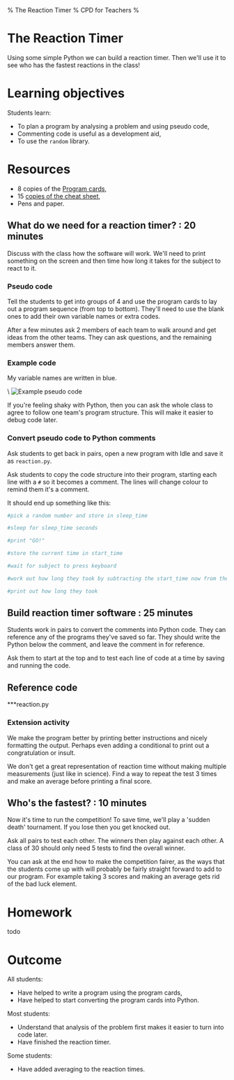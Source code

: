 % The Reaction Timer
% CPD for Teachers
%

# The Reaction Timer

Using some simple Python we can build a reaction timer.
Then we'll use it to see who has the fastest reactions in the class!

# Learning objectives

Students learn:

* To plan a program by analysing a problem and using pseudo code,
* Commenting code is useful as a development aid,
* To use the `random` library.

# Resources

* 8 copies of the [Program cards](program_cards.pdf),
* 15 [copies of the cheat sheet](../cheatsheet.html),
* Pens and paper.

## What do we need for a reaction timer? : 20 minutes

Discuss with the class how the software will work. 
We'll need to print something on the screen and then time how long it takes for the subject to react to it.

### Pseudo code

Tell the students to get into groups of 4 and use the program cards to lay out a program sequence (from top to bottom).
They'll need to use the blank ones to add their own variable names or extra codes.

After a few minutes ask 2 members of each team to walk around and get ideas from the other teams. They can ask questions, and the remaining members answer them.

### Example code

My variable names are written in blue.

\ ![Example pseudo code](reaction_code_cards.png)

If you're feeling shaky with Python, then you can ask the whole class to agree to follow one team's program structure. This will make it easier to debug code later.

### Convert pseudo code to Python comments

Ask students to get back in pairs, open a new program with Idle and save it as `reaction.py`.

Ask students to copy the code structure into their program, starting each line with a `#` so it becomes a comment.
The lines will change colour to remind them it's a comment.

It should end up something like this:

~~~ python
#pick a random number and store in sleep_time

#sleep for sleep_time seconds

#print "GO!"

#store the current time in start_time

#wait for subject to press keyboard

#work out how long they took by subtracting the start_time now from the time now

#print out how long they took
~~~

## Build reaction timer software : 25 minutes

Students work in pairs to convert the comments into Python code. They can reference any of the programs they've saved so far. They should write the Python below the comment, and leave the comment in for reference.

Ask them to start at the top and to test each line of code at a time by saving and running the code.

## Reference code

***reaction.py

### Extension activity

We make the program better by printing better instructions and nicely formatting the output. Perhaps even adding a conditional to print out a congratulation or insult.

We don't get a great representation of reaction time without making multiple measurements (just like in science). Find a way to repeat the test 3 times and make an average before printing a final score.

## Who's the fastest? : 10 minutes

Now it's time to run the competition! To save time, we'll play a 'sudden death' tournament. If you lose then you get knocked out. 

Ask all pairs to test each other. The winners then play against each other. A class of 30 should only need 5 tests to find the overall winner.

You can ask at the end how to make the competition fairer, as the ways that the students come up with will probably be fairly straight forward to add to our program. For example taking 3 scores and making an average gets rid of the bad luck element.

# Homework

todo

# Outcome

All students:

* Have helped to write a program using the program cards,
* Have helped to start converting the program cards into Python.

Most students:

* Understand that analysis of the problem first makes it easier to turn into code later.
* Have finished the reaction timer.

Some students:

* Have added averaging to the reaction times.
